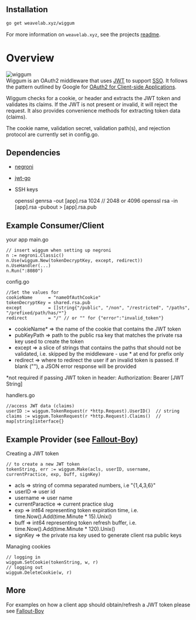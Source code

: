 ## Installation
```bash
go get weavelab.xyz/wiggum
```

For more information on `weavelab.xyz`, see the projects [readme](https://github.com/weave-lab/ops-xyz/blob/master/README.md).

Overview
======

![wiggum](assets/wiggum.png)    
Wiggum is an OAuth2 middleware that uses [JWT](http://jwt.io) to support [SSO](http://en.wikipedia.org/wiki/Single_sign-on).
It follows the pattern outlined by Google for [OAuth2 for Client-side Applications](https://developers.google.com/accounts/docs/OAuth2UserAgent).  

Wiggum checks for a cookie, or header and extracts the JWT token and validates its claims.  If the JWT is not present or invalid, it will reject the request.  It also provides convenience methods for extracting token data (claims).

The cookie name, validation secret, validation path(s), and rejection protocol are currently set in config.go.

Dependencies
-------
* [negroni](https://github.com/codegangsta/negroni)
* [jwt-go](https://github.com/dgrijalva/jwt-go)
* SSH keys

    openssl genrsa -out [app].rsa 1024 // 2048 or 4096
    openssl rsa -in [app].rsa -pubout > [app].rsa.pub


Example Consumer/Client
------
your app main.go 

    // insert wiggum when setting up negroni
    n := negroni.Classic()
    n.Use(wiggum.New(tokenDecryptKey, except, redirect))
    n.UseHandler(...)
    n.Run(":8080")

config.go

    //Set the values for
    cookieName      = "nameOfAuthCookie"
    tokenDecryptKey = shared.rsa.pub 
    except          = []string{"/public", "/non", "/restricted", "/paths", "/prefixed/path/has/*"}
    redirect        = "/" // or "" for {"error":"invalid_token"}

* cookieName* => the name of the cookie that contains the JWT token 
* pubKeyPath => path to the public rsa key that matches the private rsa key used to create the token
* except     => a slice of strings that contains the paths that should not be validated, i.e. skipped by the middleware - use * at end for prefix only
* redirect   => where to redirect the user if an invalid token is passed.  If blank (""), a JSON error response will be provided
 
 *not required if passing JWT token in header: Authorization: Bearer [JWT String]


handlers.go

    //access JWT data (claims)
    userID := wiggum.TokenRequest(r *http.Request).UserID()  // string
    claims := wiggum.TokenRequest(r *http.Request).Claims()  // map[string]interface{}


Example Provider (see [Fallout-Boy](https://github.com/weave-lab/fallout-boy))
------
Creating a JWT token

    // to create a new JWT token
    tokenString, err := wiggum.Make(acls, userID, username, currentPractice, exp, buff, signKey)

* acls             => string of comma separated numbers, i.e "{1,4,3,6}"
* userID           => user id
* username         => user name
* currentParactice => current practice slug
* exp              => int64 representing token expiration time, i.e. time.Now().Add(time.Minute * 15).Unix()
* buff             => int64 representing token refresh buffer, i.e. time.Now().Add(time.Minute * 120).Unix()
* signKey          => the private rsa key used to generate client rsa public keys

Managing cookies

    // logging in
    wiggum.SetCookie(tokenString, w, r)
    // logging out
    wiggum.DeleteCookie(w, r)

More
------
For examples on how a client app should obtain/refresh a JWT token please see [Fallout-Boy](https://github.com/weave-lab/fallout-boy)
